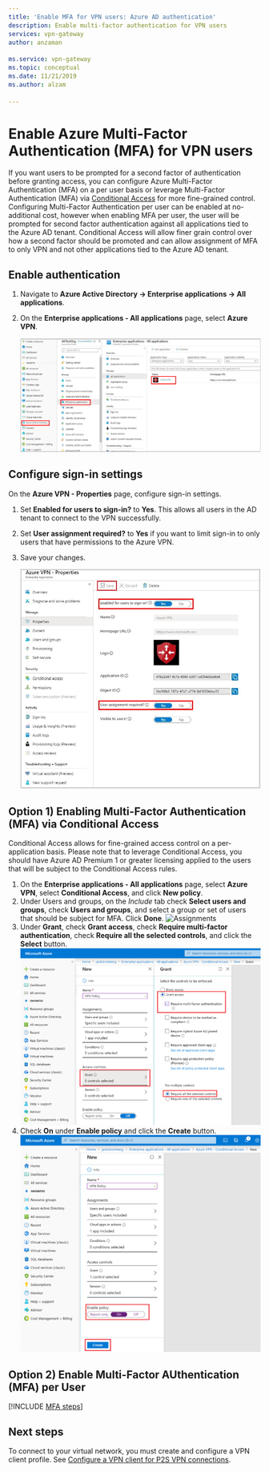 ```yaml
---
title: 'Enable MFA for VPN users: Azure AD authentication'
description: Enable multi-factor authentication for VPN users
services: vpn-gateway
author: anzaman

ms.service: vpn-gateway
ms.topic: conceptual
ms.date: 11/21/2019
ms.author: alzam

---
```

# Enable Azure Multi-Factor Authentication (MFA) for VPN users

If you want users to be prompted for a second factor of authentication before granting access, you can configure Azure Multi-Factor Authentication (MFA) on a per user basis or leverage Multi-Factor Authentication (MFA) via [Conditional Access](../active-directory/conditional-access/overview.md) for more fine-grained control. Configuring Multi-Factor Authentication per user can be enabled at no-additional cost, however when enabling MFA per user, the user will be prompted for second factor authentication against all applications tied to the Azure AD tenant. Conditional Access will allow finer grain control over how a second factor should be promoted and can allow assignment of MFA to only VPN and not other applications tied to the Azure AD tenant.

## <a name="enableauth"></a>Enable authentication

1. Navigate to **Azure Active Directory  -> Enterprise applications -> All applications**.
2. On the **Enterprise applications - All applications** page, select **Azure VPN**.

   ![Directory ID](../../includes/media/vpn-gateway-vwan-openvpn-azure-ad-mfa/user1.jpg)

## <a name="enablesign"></a> Configure sign-in settings

On the **Azure VPN - Properties** page, configure sign-in settings.

1. Set **Enabled for users to sign-in?** to **Yes**. This allows all users in the AD tenant to connect to the VPN successfully.
2. Set **User assignment required?** to **Yes** if you want to limit sign-in to only users that have permissions to the Azure VPN.
3. Save your changes.

   ![Permissions](./media/openvpn-azure-ad-mfa/user2.jpg)

## Option 1) Enabling Multi-Factor Authentication (MFA) via Conditional Access

Conditional Access allows for fine-grained access control on a per-application basis.  Please note that to leverage Conditional Access, you should have Azure AD Premium 1 or greater licensing applied to the users that will be subject to the Conditional Access rules.

1. On the **Enterprise applications - All applications** page, select **Azure VPN**, select **Conditional Access**, and click **New policy**.
2. Under Users and groups, on the *Include* tab check **Select users and groups**, check **Users and groups**, and select a group or set of users that should be subject for MFA.  Click **Done**.
![Assignments](../../media/includes/vpn-gateway-vwan-openvpn-azure-ad-mfa/mfa-ca-assignments.png)
3. Under **Grant**, check **Grant access**, check **Require multi-factor authentication**, check **Require all the selected controls**, and click the **Select** button.
![Grant access - MFA](../../includes/media/vpn-gateway-vwan-openvpn-azure-ad-mfa/mfa-ca-grant-mfa.png)
4. Check **On** under **Enable policy** and click the **Create** button.
![Enable Policy](../../includes/media/vpn-gateway-vwan-openvpn-azure-ad-mfa/mfa-ca-enable-policy.png)

## Option 2) Enable Multi-Factor AUthentication (MFA) per User

[!INCLUDE [MFA steps](../../includes/vpn-gateway-vwan-openvpn-azure-ad-mfa.md)]

## Next steps

To connect to your virtual network, you must create and configure a VPN client profile. See [Configure a VPN client for P2S VPN connections](openvpn-azure-ad-client.md).

